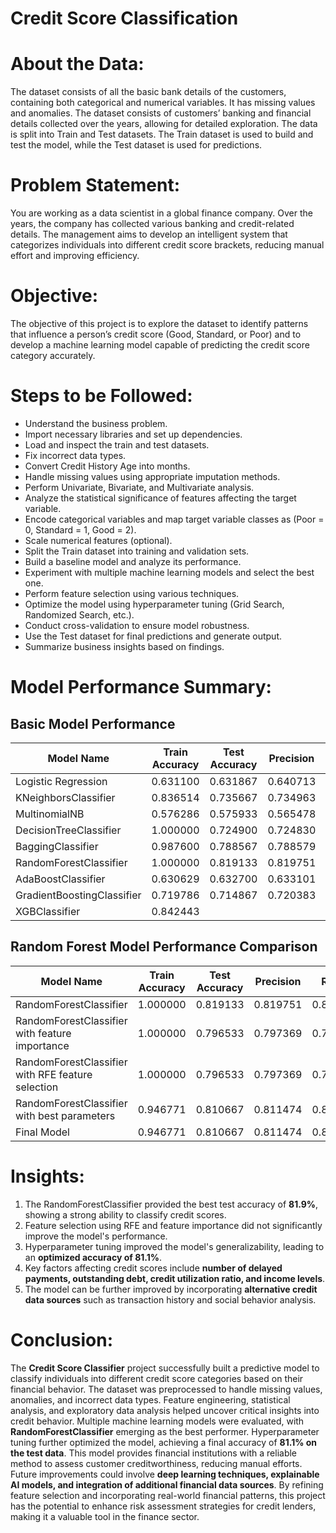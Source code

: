# Credit Score Classification
# About the Data:
The dataset consists of all the basic bank details of the customers, containing both categorical and numerical variables. It has missing values and anomalies. The dataset consists of customers’ banking and financial details collected over the years, allowing for detailed exploration. The data is split into Train and Test datasets. The Train dataset is used to build and test the model, while the Test dataset is used for predictions.
# Problem Statement:
You are working as a data scientist in a global finance company. Over the years, the company has collected various banking and credit-related details. The management aims to develop an intelligent system that categorizes individuals into different credit score brackets, reducing manual effort and improving efficiency.
# Objective:
The objective of this project is to explore the dataset to identify patterns that influence a person’s credit score (Good, Standard, or Poor) and to develop a machine learning model capable of predicting the credit score category accurately.
# Steps to be Followed:
- Understand the business problem.
- Import necessary libraries and set up dependencies.
- Load and inspect the train and test datasets.
- Fix incorrect data types.
- Convert Credit History Age into months.
- Handle missing values using appropriate imputation methods.
- Perform Univariate, Bivariate, and Multivariate analysis.
- Analyze the statistical significance of features affecting the target variable.
- Encode categorical variables and map target variable classes as (Poor = 0, Standard = 1, Good = 2).
- Scale numerical features (optional).
- Split the Train dataset into training and validation sets.
- Build a baseline model and analyze its performance.
- Experiment with multiple machine learning models and select the best one.
- Perform feature selection using various techniques.
- Optimize the model using hyperparameter tuning (Grid Search, Randomized Search, etc.).
- Conduct cross-validation to ensure model robustness.
- Use the Test dataset for final predictions and generate output.
- Summarize business insights based on findings.
# Model Performance Summary:
## Basic Model Performance

| Model Name              | Train Accuracy | Test Accuracy | Precision | Recall   | F1-Score | AUC-ROC | Mean CV  | Std CV  |
|-------------------------|----------------|----------------|-----------|----------|----------|---------|----------|---------|
| Logistic Regression     | 0.631100       | 0.631867       | 0.640713  | 0.631867 | 0.628559 | 0.792580| 0.629657 | 0.006653|
| KNeighborsClassifier    | 0.836514       | 0.735667       | 0.734963  | 0.735667 | 0.734898 | 0.876567| 0.719829 | 0.005733|
| MultinomialNB           | 0.576286       | 0.575933       | 0.565478  | 0.575933 | 0.559136 | 0.739475| 0.575914 | 0.006086|
| DecisionTreeClassifier  | 1.000000       | 0.724900       | 0.724830  | 0.724900 | 0.724864 | 0.774505| 0.723586 | 0.004818|
| BaggingClassifier       | 0.987600       | 0.788567       | 0.788579  | 0.788567 | 0.788175 | 0.907397| 0.784000 | 0.005174|
| RandomForestClassifier  | 1.000000       | 0.819133       | 0.819751  | 0.819133 | 0.819191 | 0.932200| 0.814129 | 0.003653|
| AdaBoostClassifier      | 0.630629       | 0.632700       | 0.633101  | 0.632700 | 0.632766 | 0.804087| 0.631557 | 0.005993|
| GradientBoostingClassifier | 0.719786    | 0.714867       | 0.720383  | 0.714867 | 0.715822 | 0.867345| 0.713971 | 0.004026|
| XGBClassifier           | 0.842443       |


## Random Forest Model Performance Comparison

| Model Name                                      | Train Accuracy | Test Accuracy | Precision | Recall   | F1-Score | AUC-ROC | Mean CV  | Std CV  |
|--------------------------------------------------|----------------|----------------|-----------|----------|----------|---------|----------|---------|
| RandomForestClassifier                           | 1.000000       | 0.819133       | 0.819751  | 0.819133 | 0.819191 | 0.932200| 0.814129 | 0.003653|
| RandomForestClassifier with feature importance   | 1.000000       | 0.796533       | 0.797369  | 0.796533 | 0.796829 | 0.920672| 0.796857 | 0.003691|
| RandomForestClassifier with RFE feature selection| 1.000000       | 0.796533       | 0.797369  | 0.796533 | 0.796829 | 0.920672| 0.796857 | 0.003691|
| RandomForestClassifier with best parameters      | 0.946771       | 0.810667       | 0.811474  | 0.810667 | 0.810865 | 0.926892| 0.805814 | 0.003221|
| Final Model                                      | 0.946771       | 0.810667       | 0.811474  | 0.810667 | 0.810865 | 0.926892| 0.805814 | 0.003221|


# Insights:
1. The RandomForestClassifier provided the best test accuracy of **81.9%**, showing a strong ability to classify credit scores.
2. Feature selection using RFE and feature importance did not significantly improve the model's performance.
3. Hyperparameter tuning improved the model's generalizability, leading to an **optimized accuracy of 81.1%**.
4. Key factors affecting credit scores include **number of delayed payments, outstanding debt, credit utilization ratio, and income levels**.
5. The model can be further improved by incorporating **alternative credit data sources** such as transaction history and social behavior analysis.
# Conclusion:
The **Credit Score Classifier** project successfully built a predictive model to classify individuals into different credit score categories based on their financial behavior. The dataset was preprocessed to handle missing values, anomalies, and incorrect data types. Feature engineering, statistical analysis, and exploratory data analysis helped uncover critical insights into credit behavior.
Multiple machine learning models were evaluated, with **RandomForestClassifier** emerging as the best performer. Hyperparameter tuning further optimized the model, achieving a final accuracy of **81.1% on the test data**. This model provides financial institutions with a reliable method to assess customer creditworthiness, reducing manual efforts.
Future improvements could involve **deep learning techniques, explainable AI models, and integration of additional financial data sources**. By refining feature selection and incorporating real-world financial patterns, this project has the potential to enhance risk assessment strategies for credit lenders, making it a valuable tool in the finance sector.
